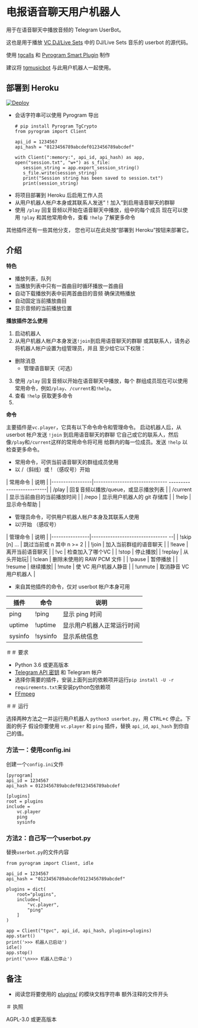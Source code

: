 # 电报语音聊天用户机器人

用于在语音聊天中播放音频的 Telegram UserBot。

这也是用于播放 [VC DJ/Live Sets](https://t.me/VCSets) 中的 DJ/Live Sets 音乐的 userbot 的源代码。

使用 [tgcalls](https://github.com/MarshalX/tgcalls) 和 [Pyrogram Smart Plugin](https://docs.pyrogram.org/topics/smart-plugins) 制作

建议将 [tgmusicbot](https://github.com/callsmusic/tgmusicbot) 与此用户机器人一起使用。

## 部署到 Heroku

[![Deploy](https://www.herokucdn.com/deploy/button.svg)](https://heroku.com/deploy?template=https://github.com/callsmusic/tgvc-userbot/tree/dev)

- 会话字符串可以使用 Pyrogram 导出
   ```
   # pip install Pyrogram TgCrypto
   from pyrogram import Client

  api_id = 1234567
  api_hash = "0123456789abcdef0123456789abcdef"

  with Client(":memory:", api_id, api_hash) as app, open("session.txt", "w+") as s_file:
      session_string = app.export_session_string()
      s_file.write(session_string)
      print("Session string has been saved to session.txt")
      print(session_string)
   ```
- 将项目部署到 Heroku 后启用工作人员
- 从用户机器人帐户本身或其联系人发送“！加入”到启用语音聊天的群聊
- 使用 `/play` 回复音频以开始在语音聊天中播放，组中的每个成员
   现在可以使用 `!play` 和其他常用命令，查看 `!help` 了解更多命令

其他插件还有一些其他分支，
您也可以在此处按“部署到 Heroku”按钮来部署它。
## 介绍

**特色**

- 播放列表，队列
- 当播放列表中只有一首曲目时循环播放一首曲目
- 自动下载播放列表中前两首曲目的音频
   确保流畅播放
- 自动固定当前播放曲目
- 显示音频的当前播放位置

**播放插件怎么使用**

1. 启动机器人
2. 从用户机器人帐户本身发送`!join`到启用语音聊天的群聊
    或其联系人，请务必将机器人帐户设置为组管理员，并且
    至少给它以下权限：
- 删除消息
    - 管理语音聊天（可选）
3. 使用 `/play` 回复音频以开始在语音聊天中播放，每个
    群组成员现在可以使用常用命令，例如`/play`、`/current`和`!help`。
4. 查看 `!help` 获取更多命令
5. 
**命令**

主要插件是`vc.player`，它具有以下命令命令和管理命令。
启动机器人后，从 userbot 帐户发送 `!join` 到启用语音聊天的群聊
它自己或它的联系人，然后像`/play`和`/current`这样的常用命令将可用
给群内的每一位成员。发送 `!help` 以检查更多命令。

- 常用命令，可供当前语音聊天的群组成员使用
- 以 /（斜线）或 ! （感叹号）开始

| 常用命令 | 说明 |
|-----------------|------------------------------- --------------------------|
| /play | 回复音频以播放/queue，或显示播放列表 |
| /current | 显示当前曲目的当前播放时间 |
| /repo | 显示用户机器人的 git 存储库 |
| !help | 显示命令帮助 |

- 管理员命令，可供用户机器人帐户本身及其联系人使用
- 以!开始 （感叹号）

| 管理命令 | 说明 |
|----------------|-------------------------------- --|
| !skip [n] ... | 跳过当前或 n 其中 n >= 2 |
| !join | 加入当前群组的语音聊天 |
| !leave | 离开当前语音聊天 |
| !vc | 检查加入了哪个VC |
| !stop | 停止播放|
| !replay | 从头开始玩|
| !clean | 删除未使用的 RAW PCM 文件 |
| !pause | 暂停播放 |
| !resume | 继续播放|
| !mute | 使 VC 用户机器人静音 |
| !unmute | 取消静音 VC 用户机器人 |

- 来自其他插件的命令，仅对 userbot 帐户本身可用

| 插件 | 命令 | 说明 |
|---------|---------|---------|
| ping | !ping | 显示 ping 时间 |
| uptime | !uptime | 显示用户机器人正常运行时间 |
| sysinfo | !sysinfo | 显示系统信息 |

＃＃ 要求

- Python 3.6 或更高版本
- [Telegram API 密钥](https://docs.pyrogram.org/intro/quickstart#enjoy-the-api) 和 Telegram 帐户
- 选择你需要的插件，安装上面列出的依赖项并运行`pip install -U -r requirements.txt`来安装python包依赖项
- [FFmpeg](https://www.ffmpeg.org/)

＃＃ 运行

选择两种方法之一并运行用户机器人
`python3 userbot.py`，用 <kbd>CTRL+c</kbd> 停止。下面的例子
假设你要使用 `vc.player` 和 `ping` 插件，替换
`api_id`, `api_hash` 到你自己的值。

### 方法一：使用config.ini

创建一个`config.ini`文件

```
[pyrogram]
api_id = 1234567
api_hash = 0123456789abcdef0123456789abcdef

[plugins]
root = plugins
include =
    vc.player
    ping
    sysinfo
```

### 方法2：自己写一个userbot.py

替换`userbot.py`的文件内容

```
from pyrogram import Client, idle

api_id = 1234567
api_hash = "0123456789abcdef0123456789abcdef"

plugins = dict(
    root="plugins",
    include=[
        "vc.player",
        "ping"
    ]
)

app = Client("tgvc", api_id, api_hash, plugins=plugins)
app.start()
print('>>> 机器人已启动')
idle()
app.stop()
print('\n>>> 机器人已停止')
```

## 备注

- 阅读您将要使用的 [plugins/](plugins) 的模块文档字符串
  额外注释的文件开头

＃ 执照

AGPL-3.0 或更高版本

